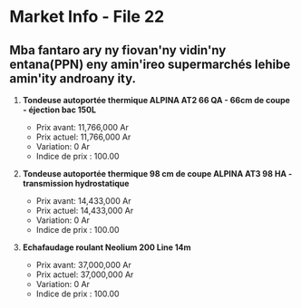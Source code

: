 # Market Info - File 22

## Mba fantaro ary ny fiovan'ny vidin'ny entana(PPN) eny amin'ireo supermarchés lehibe amin'ity androany ity.

1. **Tondeuse autoportée thermique ALPINA AT2 66 QA - 66cm de coupe - éjection bac 150L**
   - Prix avant: 11,766,000 Ar
   - Prix actuel: 11,766,000 Ar
   - Variation: 0 Ar
   - Indice de prix : 100.00

2. **Tondeuse autoportée thermique 98 cm de coupe ALPINA AT3 98 HA - transmission hydrostatique**
   - Prix avant: 14,433,000 Ar
   - Prix actuel: 14,433,000 Ar
   - Variation: 0 Ar
   - Indice de prix : 100.00

3. **Echafaudage roulant Neolium 200 Line 14m**
   - Prix avant: 37,000,000 Ar
   - Prix actuel: 37,000,000 Ar
   - Variation: 0 Ar
   - Indice de prix : 100.00

